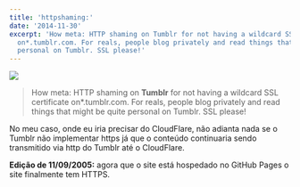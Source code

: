 ```yaml
---
title: 'httpshaming:'
date: '2014-11-30'
excerpt: 'How meta: HTTP shaming on Tumblr for not having a wildcard SSL certificate
  on*.tumblr.com. For reals, people blog privately and read things that might be quite
  personal on Tumblr. SSL please!'
---
```




![](https://41.media.tumblr.com/975807338c327b30ab35e7bb221a0d95/tumblr_naf52uQHne1tjflgfo1_1280.jpg)

> How meta: HTTP shaming on **Tumblr** for not having a wildcard SSL
> certificate on\*.tumblr.com. For reals, people blog privately and read
> things that might be quite personal on Tumblr. SSL please!

No meu caso, onde eu iria precisar do CloudFlare, não adianta nada se o
Tumblr não implementar https já que o conteúdo continuaria sendo
transmitido via http do Tumblr até o CloudFlare.

**Edição de 11/09/2005:** agora que o site está hospedado no GitHub Pages o site finalmente tem HTTPS.

